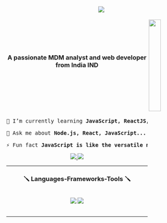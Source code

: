 <h1 align="center">
  <img src="https://readme-typing-svg.herokuapp.com/?font=Righteous&size=35&center=true&vCenter=true&width=500&height=70&duration=4000&lines=Hey+There!;+I'm+Sohail+Aftab!;" align="center"/>
</h1>

<img src="https://media.tenor.com/HnKb6eV2ALsAAAAi/anime.gif" align="right" width="25%"/>

<br/>
<br/>
<br/>
<br/>
<h3 align="center">A passionate MDM analyst and web developer from India IND</h3>
<br/>
<br/>
<br/>
<br/>
<br/>

<pre>

🌱 I’m currently learning <b>JavaScript, ReactJS, NodeJS</b>

💬 Ask me about <b>Node.js, React, JavaScript... or anything</b>

⚡ Fun fact <b>JavaScript is like the versatile ninja tool in "Naruto," adding interactivity and dynamics to websites.</b>
</pre>

 <div align="center"> 
  <a href="mailto:20193061.itsohail@gmail.com">
    <img src="https://img.shields.io/badge/Gmail-333333?style=for-the-badge&logo=gmail&logoColor=red" />
  </a>
  <a href="https://www.linkedin.com/in/sohail94448123a" target="_blank">
    <img src="https://img.shields.io/badge/LinkedIn-0077B5?style=for-the-badge&logo=linkedin&logoColor=white" target="_blank" />
  </a>
</div>

<hr/>

<h3 align="center">🪛 Languages-Frameworks-Tools 🪛</h3>
<br/>
<div align="center">
    <img src="https://skillicons.dev/icons?i=sql,react,bootstrap,html,css,vscode,github,git" />
    <img src="https://skillicons.dev/icons?i=nodejs,javascript,express,mongodb,java,mysql" /><br>
</div>

<br/>
<hr/>





<!---
Sohail-codz/Sohail-codz is a ✨ special ✨ repository because its `README.md` (this file) appears on your GitHub profile.
You can click the Preview link to take a look at your changes.
--->
